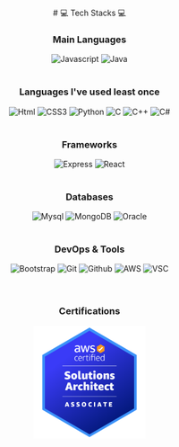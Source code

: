 <div align="center">
  # 💻 Tech Stacks 💻 <br/>
  
  ### Main Languages
  
  <img alt="Javascript" src="https://img.shields.io/badge/Javascript-ffb13b?style=for-the-badge&logo=javascript&logoColor=white"/>
  <img alt="Java" src="https://img.shields.io/badge/Java-007396?style=for-the-badge&logo=Java&logoColor=white"/>
  <br/><br/>
  
  ### Languages I've used least once
  
  <img alt="Html" src ="https://img.shields.io/badge/HTML-E34F26.svg?&style=for-the-badge&logo=HTML5&logoColor=white"/>
  <img alt="CSS3" src ="https://img.shields.io/badge/CSS3-FF9933.svg?&style=for-the-badge&logo=CSS3&logoColor=white"/>
  <img alt="Python" src="https://img.shields.io/badge/Python-3766AB?style=for-the-badge&logo=Python&logoColor=white"/>
  <img alt="C" src="https://img.shields.io/badge/C-A8B9CC.svg?&style=for-the-badge&logo=C&logoColor=grey"/>
  <img alt="C++" src ="https://img.shields.io/badge/C++-00599C.svg?&style=for-the-badge&logo=C%2B%2B&logoColor=white"/>
  <img alt="C#" src="https://img.shields.io/badge/Csharp-239120.svg?&style=for-the-badge&logo=Csharp&logoColor=white"/>
  <br/><br/>
  
  ### Frameworks
  
  <img alt="Express" src="https://img.shields.io/badge/Express-000000?style=for-the-badge&logo=Express&logoColor=white"/>
  <img alt="React" src="https://img.shields.io/badge/React-61DAFB?style=for-the-badge&logo=React&logoColor=black"/>
  <br/><br/>
  
  ### Databases
  
  <img alt="Mysql" src="https://img.shields.io/badge/Mysql-E6B91E?style=for-the-badge&logo=MySql&logoColor=white"/>
  <img alt="MongoDB" src="https://img.shields.io/badge/MongoDB-47A248?style=for-the-badge&logo=MongoDB&logoColor=white"/>
  <img alt="Oracle" src="https://img.shields.io/badge/oracle-F80000?style=for-the-badge&logo=oracle&logoColor=white"/>
  <br/><br/>
  
  ### DevOps & Tools
  
  <img alt="Bootstrap" src="https://img.shields.io/badge/bootstrap-7952B3?style=for-the-badge&logo=bootstrap&logoColor=white">
  <img alt="Git" src ="https://img.shields.io/badge/Git-F05032.svg?&style=for-the-badge&logo=Git&logoColor=white"/>
  <img alt="Github" src ="https://img.shields.io/badge/Github-181717.svg?&style=for-the-badge&logo=Github&logoColor=white"/>
  <img alt="AWS" src="https://img.shields.io/badge/AWS-232F3E?style=for-the-badge&logo=AmazonAWS&logoColor=white"/>
  <img alt="VSC" src ="https://img.shields.io/badge/VSC-007ACC.svg?&style=for-the-badge&logo=VisualStudioCode&logoColor=white"/><br/>
  <br/><br/>
  
  ### Certifications
  
  <a href="https://www.credly.com/badges/9c233e40-84d8-46b9-8b3b-a81de9818eb0/public_url">
    <img src="./aws-certified-solutions-architect-associate.png" width="200" height="200"/>
  <a/>
  <br/<br/>

</div>
